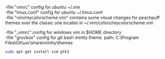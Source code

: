 -file "vimrc" config for ubuntu ~/.vim <br>
-file "tmux.conf" config for ubuntu ~/.tmux.conf <br>
-file "vim/mycolorscheme.vim" contains some visual changes for peachpuff themes over the classic one  locates in ~/.vim/colors/mycolorscheme.vim <br>

-file "_vimrc" config for windows vim in $HOME directory <br> 
-file "gruvbox" config for git bash mintty theme. path: C:\Program Files\Git\usr\share\mintty\themes


```sh
sudo apt-get install vim-gtk3
```
